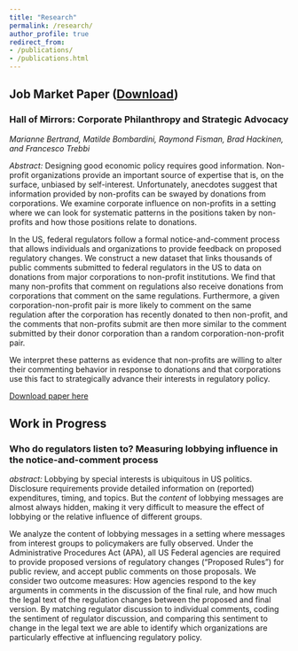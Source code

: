 ```yaml
---
title: "Research"
permalink: /research/
author_profile: true
redirect_from:
- /publications/
- /publications.html
---
```


## Job Market Paper ([Download](http://bradhackinen.ca/files/bradhackinen_JMP.pdf))
### Hall of Mirrors: Corporate Philanthropy and Strategic Advocacy
_Marianne Bertrand, Matilde Bombardini, Raymond Fisman, Brad Hackinen, and Francesco Trebbi_

_Abstract:_ Designing good economic policy requires good information. Non-profit organizations provide an important source of expertise that is, on the surface, unbiased by self-interest. Unfortunately, anecdotes suggest that information provided by non-profits can be swayed by donations from corporations. We examine corporate influence on non-profits in a setting where we can look for systematic patterns in the positions taken by non-profits and how those positions relate to donations.

In the US, federal regulators follow a formal notice-and-comment process that allows individuals and organizations to provide feedback on proposed regulatory changes. We construct a new dataset that links thousands of public comments submitted to federal regulators in the US to data on donations from major corporations to non-profit institutions. We find that many non-profits that comment on regulations also receive donations from corporations that comment on the same regulations. Furthermore, a given corporation-non-profit pair is more likely to comment on the same regulation after the corporation has recently donated to then non-profit, and the comments that non-profits submit are then more similar to the comment submitted by their donor corporation than a random corporation-non-profit pair.

We interpret these patterns as evidence that non-profits are willing to alter their commenting behavior in response to donations and that corporations use this fact to strategically advance their interests in regulatory policy.

[Download paper here](http://bradhackinen.ca/files/bradhackinen_JMP.pdf)


## Work in Progress

### Who do regulators listen to? Measuring lobbying influence in the notice-and-comment process
_abstract:_ Lobbying by special interests is ubiquitous in US politics. Disclosure requirements provide detailed information on (reported) expenditures, timing, and topics. But the _content_ of lobbying messages are almost always hidden, making it very difficult to measure the effect of lobbying or the relative influence of different groups.

We analyze the content of lobbying messages in a setting where messages from interest groups to policymakers are fully observed. Under the Administrative Procedures Act (APA), all US Federal agencies are required to provide proposed versions of regulatory changes (“Proposed Rules”) for public review, and accept public comments on those proposals. We consider two outcome measures: How agencies respond to the key arguments in comments in the discussion of the final rule, and how much the legal text of the regulation changes between the proposed and final version. By matching regulator discussion to individual comments, coding the sentiment of regulator discussion, and comparing this sentiment to change in the legal text we are able to identify which organizations are particularly effective at influencing regulatory policy.


<!-- ### Estimating spatial models of policy preferences from text
We consider the problem of estimating a spatial preferences model from -->



<!--
{% if author.googlescholar %}
  You can also find my articles on <u><a href="{{author.googlescholar}}">my Google Scholar profile</a>.</u>
{% endif %}

{% include base_path %}

{% for post in site.research reversed %}
  {% include archive-single.html %}
{% endfor %} -->
